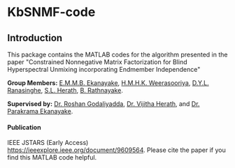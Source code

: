# KbSNMF-code

## Introduction ##
This package contains the MATLAB codes for the algorithm presented in the paper
"Constrained Nonnegative Matrix Factorization for Blind Hyperspectral Unmixing incorporating Endmember Independence"

**Group Members:** [E.M.M.B. Ekanayake](https://scholar.google.com/citations?user=_mg-y68AAAAJ&hl=en), [H.M.H.K. Weerasooriya](https://scholar.google.com/citations?hl=en&user=Oo8KgJsAAAAJ), [D.Y.L. Ranasinghe](https://scholar.google.com/citations?user=sG77m5UAAAAJ&hl=en), [S.L. Herath](https://scholar.google.com/citations?user=bQVsoX0AAAAJ&hl=en), [B. Rathnayake](https://scholar.google.com/citations?user=j-cnn4UAAAAJ&hl=en).

**Supervised by:** [Dr. Roshan Godaliyadda](https://scholar.google.com/citations?user=6_XOJbsAAAAJ&hl=en), [Dr. Vijitha Herath](https://scholar.google.com/citations?user=f5h5ByUAAAAJ&hl=en), and [Dr. Parakrama Ekanayake](https://scholar.google.com/citations?user=uJvb7zwAAAAJ&hl=en).

#### Publication ####
IEEE JSTARS (Early Access) https://ieeexplore.ieee.org/document/9609564.
Please cite the paper if you find this MATLAB code helpful.
